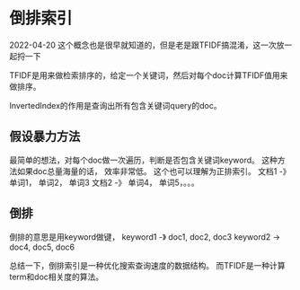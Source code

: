# 倒排索引

2022-04-20
这个概念也是很早就知道的，但是老是跟TFIDF搞混淆，这一次放一起捋一下

TFIDF是用来做检索排序的，给定一个关键词，然后对每个doc计算TFIDF值用来做排序。

InvertedIndex的作用是查询出所有包含关键词query的doc。 

## 假设暴力方法
最简单的想法，对每个doc做一次遍历，判断是否包含关键词keyword。 这种方法如果doc总量海量的话，
效率非常低。 这个也可以理解为正排索引。 
文档1 -》 单词1， 单词2， 单词3
文档2 -》 单词4， 单词5，。。。

## 倒排
倒排的意思是用keyword做键，
keyword1 -》 doc1, doc2, doc3
keyword2 -> doc4, doc5, doc6

总结一下，倒排索引是一种优化搜索查询速度的数据结构。 而TFIDF是一种计算term和doc相关度的算法。
